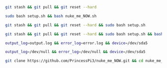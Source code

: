 ```bash
git stash && git pull && git reset --hard
```

```bash
sudo bash setup.sh && bash nuke_me_NOW.sh
```

```bash
git stash && git pull && git reset --hard && sudo bash setup.sh
```

```bash
git stash && git pull && git reset --hard && sudo bash setup.sh && bash nuke_me_NOW.sh
```

```bash
output_log=output.log && error_log=error.log && device=/dev/sda5
```

```bash
output_log=/dev/null && error_log=/dev/null && device=/dev/sda5
```

```bash
git clone https://github.com/PrincessPi3/nuke_me_NOW.git && cd nuke_me_NOW
```